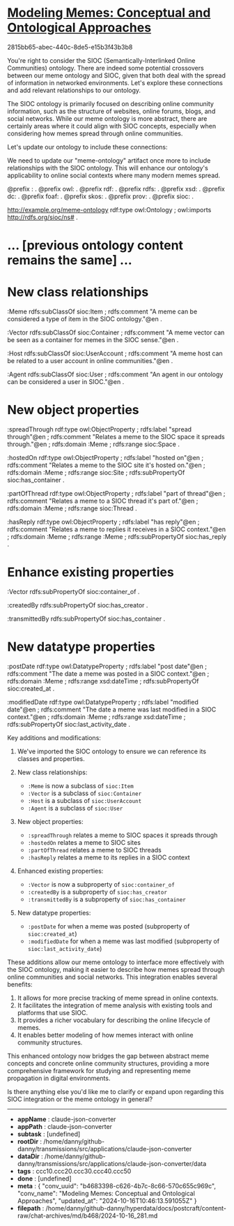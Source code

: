 # [Modeling Memes: Conceptual and Ontological Approaches](https://claude.ai/chat/b4683398-c626-4b7c-8c66-570c655c969c)

2815bb65-abec-440c-8de5-e15b3f43b3b8

 You're right to consider the SIOC (Semantically-Interlinked Online Communities) ontology. There are indeed some potential crossovers between our meme ontology and SIOC, given that both deal with the spread of information in networked environments. Let's explore these connections and add relevant relationships to our ontology.

The SIOC ontology is primarily focused on describing online community information, such as the structure of websites, online forums, blogs, and social networks. While our meme ontology is more abstract, there are certainly areas where it could align with SIOC concepts, especially when considering how memes spread through online communities.

Let's update our ontology to include these connections:

<antThinking>We need to update our "meme-ontology" artifact once more to include relationships with the SIOC ontology. This will enhance our ontology's applicability to online social contexts where many modern memes spread.</antThinking>

<antArtifact identifier="meme-ontology" type="application/vnd.ant.code" language="turtle" title="Meme Ontology with SIOC Integration">
@prefix : <http://example.org/meme-ontology#> .
@prefix owl: <http://www.w3.org/2002/07/owl#> .
@prefix rdf: <http://www.w3.org/1999/02/22-rdf-syntax-ns#> .
@prefix rdfs: <http://www.w3.org/2000/01/rdf-schema#> .
@prefix xsd: <http://www.w3.org/2001/XMLSchema#> .
@prefix dc: <http://purl.org/dc/elements/1.1/> .
@prefix foaf: <http://xmlns.com/foaf/0.1/> .
@prefix skos: <http://www.w3.org/2004/02/skos/core#> .
@prefix prov: <http://www.w3.org/ns/prov#> .
@prefix sioc: <http://rdfs.org/sioc/ns#> .

<http://example.org/meme-ontology> rdf:type owl:Ontology ;
    owl:imports <http://rdfs.org/sioc/ns#> .

# ... [previous ontology content remains the same] ...

# New class relationships
:Meme rdfs:subClassOf sioc:Item ;
    rdfs:comment "A meme can be considered a type of item in the SIOC ontology."@en .

:Vector rdfs:subClassOf sioc:Container ;
    rdfs:comment "A meme vector can be seen as a container for memes in the SIOC sense."@en .

:Host rdfs:subClassOf sioc:UserAccount ;
    rdfs:comment "A meme host can be related to a user account in online communities."@en .

:Agent rdfs:subClassOf sioc:User ;
    rdfs:comment "An agent in our ontology can be considered a user in SIOC."@en .

# New object properties
:spreadThrough rdf:type owl:ObjectProperty ;
    rdfs:label "spread through"@en ;
    rdfs:comment "Relates a meme to the SIOC space it spreads through."@en ;
    rdfs:domain :Meme ;
    rdfs:range sioc:Space .

:hostedOn rdf:type owl:ObjectProperty ;
    rdfs:label "hosted on"@en ;
    rdfs:comment "Relates a meme to the SIOC site it's hosted on."@en ;
    rdfs:domain :Meme ;
    rdfs:range sioc:Site ;
    rdfs:subPropertyOf sioc:has_container .

:partOfThread rdf:type owl:ObjectProperty ;
    rdfs:label "part of thread"@en ;
    rdfs:comment "Relates a meme to a SIOC thread it's part of."@en ;
    rdfs:domain :Meme ;
    rdfs:range sioc:Thread .

:hasReply rdf:type owl:ObjectProperty ;
    rdfs:label "has reply"@en ;
    rdfs:comment "Relates a meme to replies it receives in a SIOC context."@en ;
    rdfs:domain :Meme ;
    rdfs:range :Meme ;
    rdfs:subPropertyOf sioc:has_reply .

# Enhance existing properties
:Vector rdfs:subPropertyOf sioc:container_of .

:createdBy rdfs:subPropertyOf sioc:has_creator .

:transmittedBy rdfs:subPropertyOf sioc:has_container .

# New datatype properties
:postDate rdf:type owl:DatatypeProperty ;
    rdfs:label "post date"@en ;
    rdfs:comment "The date a meme was posted in a SIOC context."@en ;
    rdfs:domain :Meme ;
    rdfs:range xsd:dateTime ;
    rdfs:subPropertyOf sioc:created_at .

:modifiedDate rdf:type owl:DatatypeProperty ;
    rdfs:label "modified date"@en ;
    rdfs:comment "The date a meme was last modified in a SIOC context."@en ;
    rdfs:domain :Meme ;
    rdfs:range xsd:dateTime ;
    rdfs:subPropertyOf sioc:last_activity_date .

</antArtifact>

Key additions and modifications:

1. We've imported the SIOC ontology to ensure we can reference its classes and properties.

2. New class relationships:
   - `:Meme` is now a subclass of `sioc:Item`
   - `:Vector` is a subclass of `sioc:Container`
   - `:Host` is a subclass of `sioc:UserAccount`
   - `:Agent` is a subclass of `sioc:User`

3. New object properties:
   - `:spreadThrough` relates a meme to SIOC spaces it spreads through
   - `:hostedOn` relates a meme to SIOC sites
   - `:partOfThread` relates a meme to SIOC threads
   - `:hasReply` relates a meme to its replies in a SIOC context

4. Enhanced existing properties:
   - `:Vector` is now a subproperty of `sioc:container_of`
   - `:createdBy` is a subproperty of `sioc:has_creator`
   - `:transmittedBy` is a subproperty of `sioc:has_container`

5. New datatype properties:
   - `:postDate` for when a meme was posted (subproperty of `sioc:created_at`)
   - `:modifiedDate` for when a meme was last modified (subproperty of `sioc:last_activity_date`)

These additions allow our meme ontology to interface more effectively with the SIOC ontology, making it easier to describe how memes spread through online communities and social networks. This integration enables several benefits:

1. It allows for more precise tracking of meme spread in online contexts.
2. It facilitates the integration of meme analysis with existing tools and platforms that use SIOC.
3. It provides a richer vocabulary for describing the online lifecycle of memes.
4. It enables better modeling of how memes interact with online community structures.

This enhanced ontology now bridges the gap between abstract meme concepts and concrete online community structures, providing a more comprehensive framework for studying and representing meme propagation in digital environments.

Is there anything else you'd like me to clarify or expand upon regarding this SIOC integration or the meme ontology in general?

---

* **appName** : claude-json-converter
* **appPath** : claude-json-converter
* **subtask** : [undefined]
* **rootDir** : /home/danny/github-danny/transmissions/src/applications/claude-json-converter
* **dataDir** : /home/danny/github-danny/transmissions/src/applications/claude-json-converter/data
* **tags** : ccc10.ccc20.ccc30.ccc40.ccc50
* **done** : [undefined]
* **meta** : {
  "conv_uuid": "b4683398-c626-4b7c-8c66-570c655c969c",
  "conv_name": "Modeling Memes: Conceptual and Ontological Approaches",
  "updated_at": "2024-10-16T10:46:13.591055Z"
}
* **filepath** : /home/danny/github-danny/hyperdata/docs/postcraft/content-raw/chat-archives/md/b468/2024-10-16_281.md